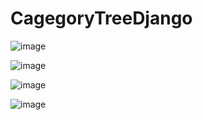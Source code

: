 # CagegoryTreeDjango

![image](https://github.com/Jaswine/CagegoryTreeDjango/assets/82625479/47337f3f-5f4e-499f-a07c-8b60b93f74cc)

![image](https://github.com/Jaswine/CagegoryTreeDjango/assets/82625479/cc7fda24-2517-4f04-a05e-3ead276959f8)

![image](https://github.com/Jaswine/CagegoryTreeDjango/assets/82625479/70d2aa3b-eef5-4aeb-b46f-f638e4292e9a)

![image](https://github.com/Jaswine/CagegoryTreeDjango/assets/82625479/5279a6a2-59cb-412c-9543-5b783a54fd0d)
